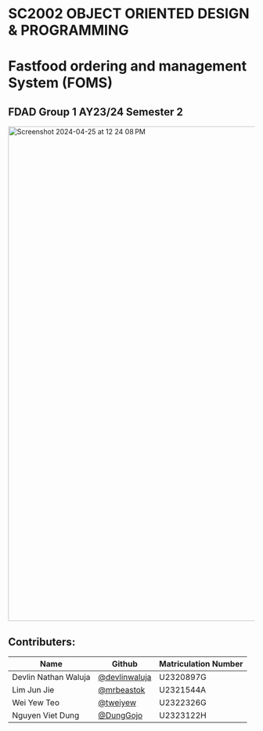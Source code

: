 # SC2002 OBJECT ORIENTED DESIGN & PROGRAMMING
# Fastfood ordering and management System (FOMS)
## FDAD Group 1 AY23/24 Semester 2

<img width="1008" alt="Screenshot 2024-04-25 at 12 24 08 PM" src="https://github.com/SC2002FDADG1/SC2002-FDAD1-FOMS/assets/81210186/e39d1e98-2f09-40ef-9721-90ac04b9598a">


## Contributers:
| Name                 | Github                                           | Matriculation Number |
|----------------------|--------------------------------------------------|----------------------|
| Devlin Nathan Waluja | [@devlinwaluja](https://github.com/devlinwaluja) | U2320897G            |
| Lim Jun Jie          | [@mrbeastok](https://github.com/mrbeastok)       | U2321544A            |
| Wei Yew Teo          | [@tweiyew](https://github.com/tweiywe)           | U2322326G            |
| Nguyen Viet Dung     | [@DungGojo](https://github.com/DungGojo)         | U2323122H            |

